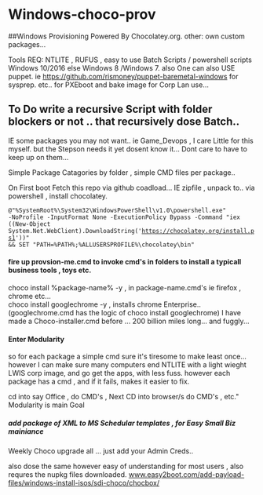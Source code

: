 # Windows-choco-prov
##Windows Provisioning Powered By Chocolatey.org.
other: own custom packages... 

Tools REQ:  NTLITE , RUFUS , easy to use Batch Scripts / powershell scripts Windows 10/2016 else Windows 8 /Windows 7.
 also One can also USE puppet. ie https://github.com/rismoney/puppet-baremetal-windows for sysprep. etc.. for PXEboot and bake image for Corp Lan use... 

## To Do write a recursive Script with folder blockers or not .. that recursively dose Batch.. 
IE some packages you may not want..  ie Game_Devops , I care Little for this myself.  but the Stepson needs it yet dosent know it... 
Dont care to have to keep up on them... 

Simple Package Catagories  by folder , simple CMD files per package..

On First boot Fetch this repo via github coadload... IE zipfile , unpack to.. via powershell , install chocolatey. 

<code>@"%SystemRoot%\System32\WindowsPowerShell\v1.0\powershell.exe" -NoProfile -InputFormat None -ExecutionPolicy Bypass -Command "iex ((New-Object System.Net.WebClient).DownloadString('https://chocolatey.org/install.ps1'))" && SET "PATH=%PATH%;%ALLUSERSPROFILE%\chocolatey\bin" </code>

####  fire up provsion-me.cmd  to invoke cmd's in folders to install a typicall business tools , toys etc. 
choco install %package-name%  -y , in package-name.cmd's ie firefox , chrome etc...   
choco install googlechrome -y , installs chrome Enterprise..  
(googlechrome.cmd has the logic of choco install googlechrome) 
I have made a Choco-installer.cmd before ... 200 billion miles long... and fuggly...
#### Enter Modularity

so for each package a simple cmd sure it's tiresome to make least once... however I can make sure many computers end NTLITE with a light wieght LWIS corp image, and go get the apps, with less fuss. 
however each package has a cmd , and if it fails, makes it easier to fix. 

cd into say Office , do CMD's , Next CD into browser/s do CMD's , etc." Modularity is main Goal 


##### add package of XML to MS Schedular templates , for Easy Small Biz mainiance 
Weekly Choco upgrade all ... just add your Admin Creds.. 
 

  also dose the same however easy of understanding for most users , also requres the nupkg files downloaded. 
  www.easy2boot.com/add-payload-files/windows-install-isos/sdi-choco/chocbox/
  
